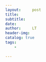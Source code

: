 ```yaml
---
layout:     post
title:      
subtitle:   
date:       
author:     LT
header-img: 
catalog: true
tags:
	- 
	
---
```


